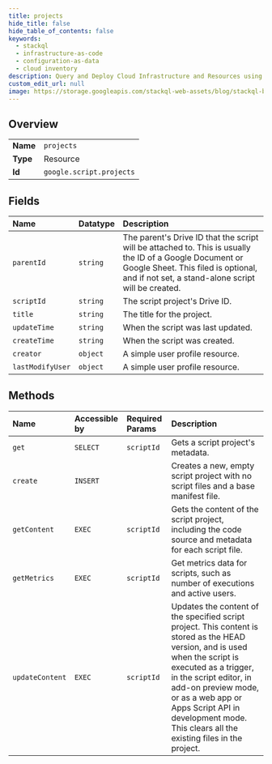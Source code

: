 ```yaml
---
title: projects
hide_title: false
hide_table_of_contents: false
keywords:
  - stackql
  - infrastructure-as-code
  - configuration-as-data
  - cloud inventory
description: Query and Deploy Cloud Infrastructure and Resources using SQL
custom_edit_url: null
image: https://storage.googleapis.com/stackql-web-assets/blog/stackql-blog-post-featured-image.png
---
```

  
    

## Overview
<table><tbody>
<tr><td><b>Name</b></td><td><code>projects</code></td></tr>
<tr><td><b>Type</b></td><td>Resource</td></tr>
<tr><td><b>Id</b></td><td><code>google.script.projects</code></td></tr>
</tbody></table>

## Fields
| Name | Datatype | Description |
|:-----|:---------|:------------|
| `parentId` | `string` | The parent's Drive ID that the script will be attached to. This is usually the ID of a Google Document or Google Sheet. This filed is optional, and if not set, a stand-alone script will be created. |
| `scriptId` | `string` | The script project's Drive ID. |
| `title` | `string` | The title for the project. |
| `updateTime` | `string` | When the script was last updated. |
| `createTime` | `string` | When the script was created. |
| `creator` | `object` | A simple user profile resource. |
| `lastModifyUser` | `object` | A simple user profile resource. |
## Methods
| Name | Accessible by | Required Params | Description |
|:-----|:--------------|:----------------|:------------|
| `get` | `SELECT` | `scriptId` | Gets a script project's metadata. |
| `create` | `INSERT` |  | Creates a new, empty script project with no script files and a base manifest file. |
| `getContent` | `EXEC` | `scriptId` | Gets the content of the script project, including the code source and metadata for each script file. |
| `getMetrics` | `EXEC` | `scriptId` | Get metrics data for scripts, such as number of executions and active users. |
| `updateContent` | `EXEC` | `scriptId` | Updates the content of the specified script project. This content is stored as the HEAD version, and is used when the script is executed as a trigger, in the script editor, in add-on preview mode, or as a web app or Apps Script API in development mode. This clears all the existing files in the project. |
